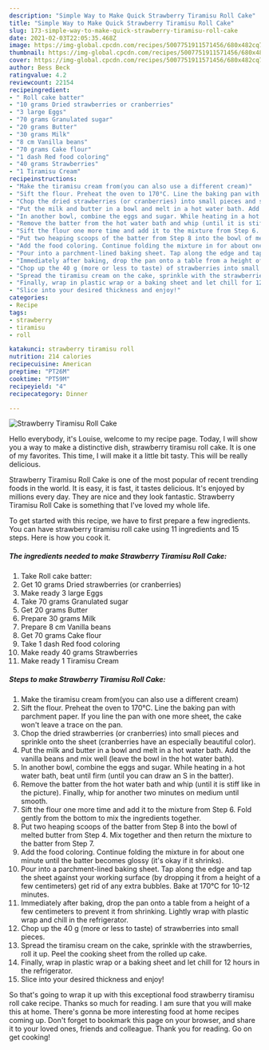 ```yaml
---
description: "Simple Way to Make Quick Strawberry Tiramisu Roll Cake"
title: "Simple Way to Make Quick Strawberry Tiramisu Roll Cake"
slug: 173-simple-way-to-make-quick-strawberry-tiramisu-roll-cake
date: 2021-02-03T22:05:35.468Z
image: https://img-global.cpcdn.com/recipes/5007751911571456/680x482cq70/strawberry-tiramisu-roll-cake-recipe-main-photo.jpg
thumbnail: https://img-global.cpcdn.com/recipes/5007751911571456/680x482cq70/strawberry-tiramisu-roll-cake-recipe-main-photo.jpg
cover: https://img-global.cpcdn.com/recipes/5007751911571456/680x482cq70/strawberry-tiramisu-roll-cake-recipe-main-photo.jpg
author: Bess Beck
ratingvalue: 4.2
reviewcount: 22154
recipeingredient:
- " Roll cake batter"
- "10 grams Dried strawberries or cranberries"
- "3 large Eggs"
- "70 grams Granulated sugar"
- "20 grams Butter"
- "30 grams Milk"
- "8 cm Vanilla beans"
- "70 grams Cake flour"
- "1 dash Red food coloring"
- "40 grams Strawberries"
- "1 Tiramisu Cream"
recipeinstructions:
- "Make the tiramisu cream from(you can also use a different cream)"
- "Sift the flour. Preheat the oven to 170°C. Line the baking pan with parchment paper. If you line the pan with one more sheet, the cake won&#39;t leave a trace on the pan."
- "Chop the dried strawberries (or cranberries) into small pieces and sprinkle onto the sheet (cranberries have an especially beautiful color)."
- "Put the milk and butter in a bowl and melt in a hot water bath. Add the vanilla beans and mix well (leave the bowl in the hot water bath)."
- "In another bowl, combine the eggs and sugar. While heating in a hot water bath, beat until firm (until you can draw an S in the batter)."
- "Remove the batter from the hot water bath and whip (until it is stiff like in the picture). Finally, whip for another two minutes on medium until smooth."
- "Sift the flour one more time and add it to the mixture from Step 6. Fold gently from the bottom to mix the ingredients together."
- "Put two heaping scoops of the batter from Step 8 into the bowl of melted butter from Step 4. Mix together and then return the mixture to the batter from Step 7."
- "Add the food coloring. Continue folding the mixture in for about one minute until the batter becomes glossy (it&#39;s okay if it shrinks)."
- "Pour into a parchment-lined baking sheet. Tap along the edge and tap the sheet against your working surface (by dropping it from a height of a few centimeters) get rid of any extra bubbles. Bake at 170°C for 10-12 minutes."
- "Immediately after baking, drop the pan onto a table from a height of a few centimeters to prevent it from shrinking. Lightly wrap with plastic wrap and chill in the refrigerator."
- "Chop up the 40 g (more or less to taste) of strawberries into small pieces."
- "Spread the tiramisu cream on the cake, sprinkle with the strawberries, roll it up. Peel the cooking sheet from the rolled up cake."
- "Finally, wrap in plastic wrap or a baking sheet and let chill for 12 hours in the refrigerator."
- "Slice into your desired thickness and enjoy!"
categories:
- Recipe
tags:
- strawberry
- tiramisu
- roll

katakunci: strawberry tiramisu roll 
nutrition: 214 calories
recipecuisine: American
preptime: "PT26M"
cooktime: "PT59M"
recipeyield: "4"
recipecategory: Dinner

---
```



![Strawberry Tiramisu Roll Cake](https://img-global.cpcdn.com/recipes/5007751911571456/680x482cq70/strawberry-tiramisu-roll-cake-recipe-main-photo.jpg)

Hello everybody, it's Louise, welcome to my recipe page. Today, I will show you a way to make a distinctive dish, strawberry tiramisu roll cake. It is one of my favorites. This time, I will make it a little bit tasty. This will be really delicious.

Strawberry Tiramisu Roll Cake is one of the most popular of recent trending foods in the world. It is easy, it is fast, it tastes delicious. It's enjoyed by millions every day. They are nice and they look fantastic. Strawberry Tiramisu Roll Cake is something that I've loved my whole life.




To get started with this recipe, we have to first prepare a few ingredients. You can have strawberry tiramisu roll cake using 11 ingredients and 15 steps. Here is how you cook it.

<!--inarticleads1-->

##### The ingredients needed to make Strawberry Tiramisu Roll Cake:

1. Take  Roll cake batter:
1. Get 10 grams Dried strawberries (or cranberries)
1. Make ready 3 large Eggs
1. Take 70 grams Granulated sugar
1. Get 20 grams Butter
1. Prepare 30 grams Milk
1. Prepare 8 cm Vanilla beans
1. Get 70 grams Cake flour
1. Take 1 dash Red food coloring
1. Make ready 40 grams Strawberries
1. Make ready 1 Tiramisu Cream




<!--inarticleads2-->

##### Steps to make Strawberry Tiramisu Roll Cake:

1. Make the tiramisu cream from(you can also use a different cream)
1. Sift the flour. Preheat the oven to 170°C. Line the baking pan with parchment paper. If you line the pan with one more sheet, the cake won&#39;t leave a trace on the pan.
1. Chop the dried strawberries (or cranberries) into small pieces and sprinkle onto the sheet (cranberries have an especially beautiful color).
1. Put the milk and butter in a bowl and melt in a hot water bath. Add the vanilla beans and mix well (leave the bowl in the hot water bath).
1. In another bowl, combine the eggs and sugar. While heating in a hot water bath, beat until firm (until you can draw an S in the batter).
1. Remove the batter from the hot water bath and whip (until it is stiff like in the picture). Finally, whip for another two minutes on medium until smooth.
1. Sift the flour one more time and add it to the mixture from Step 6. Fold gently from the bottom to mix the ingredients together.
1. Put two heaping scoops of the batter from Step 8 into the bowl of melted butter from Step 4. Mix together and then return the mixture to the batter from Step 7.
1. Add the food coloring. Continue folding the mixture in for about one minute until the batter becomes glossy (it&#39;s okay if it shrinks).
1. Pour into a parchment-lined baking sheet. Tap along the edge and tap the sheet against your working surface (by dropping it from a height of a few centimeters) get rid of any extra bubbles. Bake at 170°C for 10-12 minutes.
1. Immediately after baking, drop the pan onto a table from a height of a few centimeters to prevent it from shrinking. Lightly wrap with plastic wrap and chill in the refrigerator.
1. Chop up the 40 g (more or less to taste) of strawberries into small pieces.
1. Spread the tiramisu cream on the cake, sprinkle with the strawberries, roll it up. Peel the cooking sheet from the rolled up cake.
1. Finally, wrap in plastic wrap or a baking sheet and let chill for 12 hours in the refrigerator.
1. Slice into your desired thickness and enjoy!




So that's going to wrap it up with this exceptional food strawberry tiramisu roll cake recipe. Thanks so much for reading. I am sure that you will make this at home. There's gonna be more interesting food at home recipes coming up. Don't forget to bookmark this page on your browser, and share it to your loved ones, friends and colleague. Thank you for reading. Go on get cooking!
